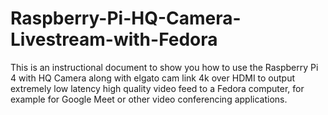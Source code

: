 # Raspberry-Pi-HQ-Camera-Livestream-with-Fedora
This is an instructional document to show you how to use the Raspberry Pi 4 with HQ Camera along with elgato cam link 4k over HDMI to output extremely low latency high quality video feed to a Fedora computer, for example for Google Meet or other video conferencing applications. 
